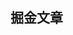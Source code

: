 <script setup>
// 解决打包错误 (window is not defined)
// VuePress 是在Node.js 服务端渲染，node没有window，所以报错ReferenceError: window is not defined
import { shallowRef, onMounted } from 'vue'    
const mapComponent = shallowRef(null)
onMounted(()=>{
    import('./sunComponent.vue').then(module => {
      mapComponent.value = module.default
    })
})
</script>
## 掘金文章

<component v-if="mapComponent" :is="mapComponent"></component>

<!-- ## 代码如下:

::: details 点我查看代码

<<< @/frontend/jueJin/sunComponent.vue

::: -->